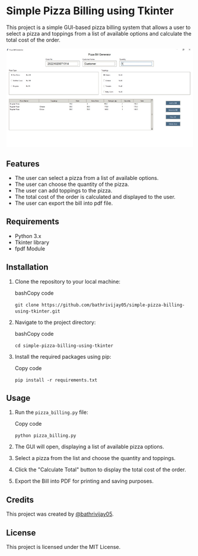 # Simple Pizza Billing using Tkinter

This project is a simple GUI-based pizza billing system that allows a user to select a pizza and toppings from a list of available options and calculate the total cost of the order.

![Pizza billing GUI](https://github.com/bathrivijay05/simple-pizza-billing-using-tkinter/raw/main/pizza-billing-gui.jpg)

## Features

-   The user can select a pizza from a list of available options.
-   The user can choose the quantity of the pizza.
-   The user can add toppings to the pizza.
-   The total cost of the order is calculated and displayed to the user.
-  The user can export the bill into pdf file.

## Requirements

-   Python 3.x
-   Tkinter library
- fpdf Module

## Installation

1.  Clone the repository to your local machine:
    
    bashCopy code
    
    `git clone https://github.com/bathrivijay05/simple-pizza-billing-using-tkinter.git` 
    
2.  Navigate to the project directory:
    
    bashCopy code
    
    `cd simple-pizza-billing-using-tkinter
` 
    
3.  Install the required packages using pip:
    
    Copy code
    
    `pip install -r requirements.txt` 
    

## Usage

1.  Run the `pizza_billing.py` file:
    
    Copy code
    
    `python pizza_billing.py` 
    
2.  The GUI will open, displaying a list of available pizza options.
    
3.  Select a pizza from the list and choose the quantity and toppings.
    
4.  Click the "Calculate Total" button to display the total cost of the order.
5. Export the Bill into PDF for printing and saving purposes.
    

## Credits

This project was created by [@bathrivijay05](https://github.com/bathrivijay05).

## License

This project is licensed under the MIT License.

